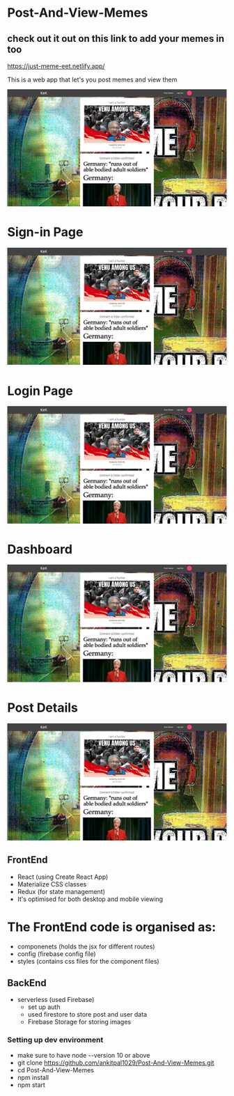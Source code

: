 

# Post-And-View-Memes


## check out it out on this link to add your memes in too

https://just-meme-eet.netlify.app/


This is a web app that let's you post memes and view them

![Alt text](./site.png)

# Sign-in Page

![Alt text](./site.png)

# Login Page

![Alt text](./site.png)

# Dashboard

![Alt text](./site.png)

# Post Details

![Alt text](./site.png)

## FrontEnd

* React (using Create React App)
* Materialize CSS classes
* Redux (for state management)
* It's optimised for both desktop and mobile viewing

# The FrontEnd code is organised as: 
 
* componenets (holds the jsx for different routes)
* config (firebase config file)
* styles (contains css files for the component files)


## BackEnd

* serverless (used Firebase)
    * set up auth
    * used firestore to store post and user data
    * Firebase Storage for storing images



### Setting up dev environment


* make sure to have node --version 10 or above
* git clone https://github.com/ankitpal1029/Post-And-View-Memes.git
* cd Post-And-View-Memes
* npm install
* npm start


